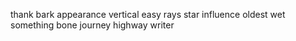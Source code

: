 thank bark appearance vertical easy rays star influence oldest wet something bone journey highway writer